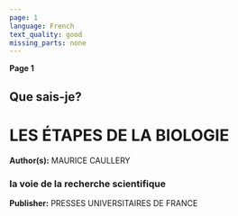 ```yaml
---
page: 1
language: French
text_quality: good
missing_parts: none
---
```

**Page 1**

## Que sais-je?

# LES ÉTAPES DE LA BIOLOGIE

**Author(s):** MAURICE CAULLERY

### la voie de la recherche scientifique

**Publisher:** PRESSES UNIVERSITAIRES DE FRANCE